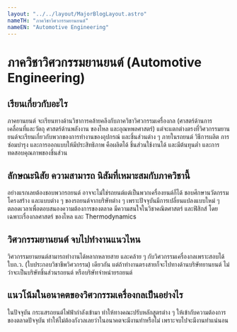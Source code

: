 ```yaml
---
layout: "../../layout/MajorBlogLayout.astro"
nameTH: "ภาควิชาวิศวกรรมยานยนต์"
nameEN: "Automotive Engineering"
---
```



# ภาควิชาวิศวกรรมยานยนต์ (Automotive Engineering)
## เรียนเกี่ยวกับอะไร
ภาคยานยนต์ จะเรียนทางด้านวิชาการคล้ายคลึงกับภาควิชาวิศวกรรมเครื่องกล (ศาสตร์ด้านการเคลื่อนที่และวัตถุ ศาสตร์ด้านพลังงาน ของไหล และอุณหพลศาสตร์) แต่จะแตกต่างตรงที่วิศวกรรมยานยนต์จะเรียนเกี่ยวกับพวกของการทำงานของอุปกรณ์ และชิ้นส่วนต่าง ๆ ภายในรถยนต์ วิธีการผลิต การซ่อมบำรุง และการออกแบบให้มีประสิทธิภาพ คือผลิตได้ ชิ้นส่วนใช้งานได้  และมีต้นทุนต่ำ และการทดสอบคุณภาพของชิ้นส่วน


## ลักษณะนิสัย ความสามารถ นิสัมที่เหมาะสมกับภาควิชานี้
อย่างแรกเลยต้องชอบพวกรถยนต์  อาจจะไม่ใช่รถยนต์แต่เป็นพวกเครื่องยนต์ก็ได้ ชอบศึกษานวัตกรรม โครงสร้าง และแบบต่าง ๆ ของรถยนต์จากบริษัทต่าง ๆ  เพราะปัจจุบันมีการเปลี่ยนแปลงแบบใหม่ ๆ ตลอดเวลาเพื่อตอบสนองความต้องการของตลาด มีความสนใจในวิชาคณิตศาสตร์ และฟิสิกส์ โดยเฉพาะเรื่องกลศาสตร์ ของไหล และ Thermodynamics         


## วิศวกรรมยานยนต์ จบไปทำงานแนวไหน
วิศวกรรมยานยนต์สามารถทำงานได้หลากหลายสาย และคล้าย ๆ กับวิศวกรรมเครื่องกลเพราะสอบได้ใบก.ว. (ใบประกอบวิชาชีพวิศวกรรม) เดียวกัน แต่ถ้าทำงานตรงสายก็จะไปทางด้านบริษัทยานยนต์ ไม่ว่าจะเป็นบริษัทชิ้นส่วนรถยนต์ หรือบริษัทจำหน่ายรถยนต์


## แนวโน้มในอนาคตของวิศวกรรมเครื่องกลเป็นอย่างไร
ในปัจจุบัน กระแสรถยนต์ไฟฟ้ากำลังเข้ามา ทำให้ทางคณะปรับหลักสูตรต่าง ๆ ให้เข้ากับความต้องการของตลาดปัจจุบัน ทำให้ไม่ต้องกังวลเลยว่าในอนาคตจะมีงานทำหรือไม่ เพราะจบไปจะมีงานทำแน่นอน